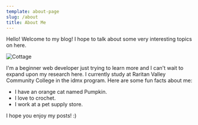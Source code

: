 ```yaml
---
template: about-page
slug: /about
title: About Me
---
```

Hello! Welcome to my blog! I hope to talk about some very interesting topics on here.

![Cottage](/assets/charles-lamb-8nmxsngwkwe-unsplash.jpg "Cottage")

I'm a beginner web developer just trying to learn more and I can't wait to expand upon my research here. I currently study at Raritan Valley Community College in the idmx program. Here are some fun facts about me:

* I have an orange cat named Pumpkin.
* I love to crochet.
* I work at a pet supply store.

I hope you enjoy my posts! :)